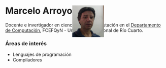 # Marcelo Arroyo  ![yo](images/yo.jpg)

Docente e invertigador en ciencias de la computación en el [Departamento de Computación](http://dc.exa.unrc.edu.ar/), FCEFQyN - Universidad Nacional de Río Cuarto.

### Áreas de interés

- Lenguajes de programación
- Compiladores

<style>
  h1 > img {
    position: absolute;
    width: 100px;
    height: auto;
    top: 10px
    right: 2rem;
  }
</style>
